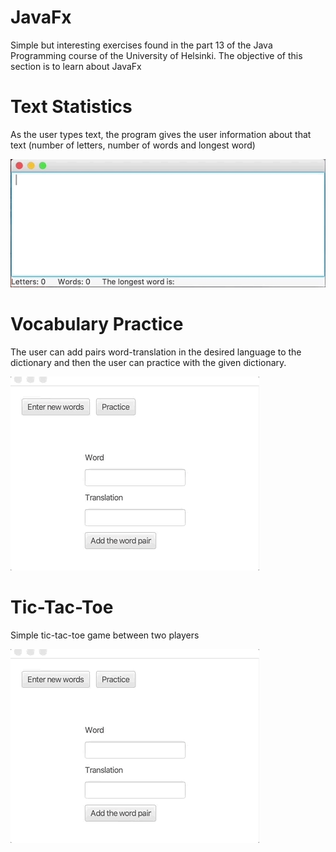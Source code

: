 # JavaFx
Simple but interesting exercises found in the part 13 of the Java Programming course of the University of Helsinki. The objective of this section is to learn about JavaFx

# Text Statistics
As the user types text, the program gives the user information about that text (number of letters, number of words and longest word)

![Screenshot](part13.7-gui-stats.gif)

# Vocabulary Practice
The user can add pairs word-translation in the desired language to the dictionary and then the user can practice with the given dictionary.

![Screenshot](gui-vocabulary-practice.gif)

# Tic-Tac-Toe
Simple tic-tac-toe game between two players

![Screenshot](gui-vocabulary-practice.gif)
